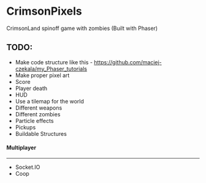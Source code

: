 CrimsonPixels
=============

CrimsonLand spinoff game with zombies (Built with Phaser)


TODO:
-------------
- Make code structure like this - https://github.com/maciej-czekala/my_Phaser_tutorials
- Make proper pixel art
- Score
- Player death
- HUD
- Use a tilemap for the world
- Different weapons
- Different zombies
- Particle effects
- Pickups
- Buildable Structures

#### Multiplayer
-------------
- Socket.IO
- Coop